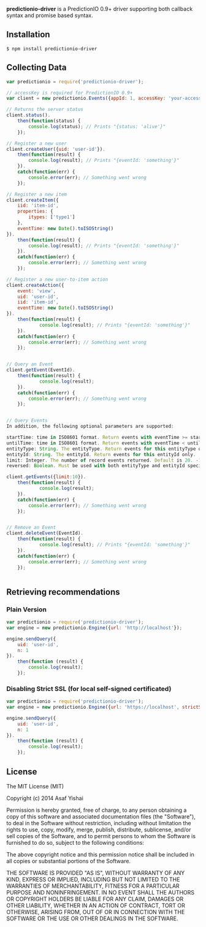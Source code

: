 **predictionio-driver** is a PredictionIO 0.9+ driver supporting both callback syntax and promise based syntax.

## Installation

    $ npm install predictionio-driver

## Collecting Data

```js
var predictionio = require('predictionio-driver');

// accessKey is required for PredictionIO 0.9+
var client = new predictionio.Events({appId: 1, accessKey: 'your-access-key'});

// Returns the server status
client.status().
	then(function(status) {
		console.log(status); // Prints "{status: 'alive'}"
	});

// Register a new user
client.createUser({uid: 'user-id'}).
	then(function(result) {
		console.log(result); // Prints "{eventId: 'something'}"
	}).
	catch(function(err) {
		console.error(err); // Something went wrong
	});

// Register a new item
client.createItem({
	iid: 'item-id',
	properties: {
		itypes: ['type1']
	},
	eventTime: new Date().toISOString()
}).
	then(function(result) {
		console.log(result); // Prints "{eventId: 'something'}"
	}).
	catch(function(err) {
		console.error(err); // Something went wrong
	});

// Register a new user-to-item action
client.createAction({
	event: 'view',
	uid: 'user-id',
	iid: 'item-id',
	eventTime: new Date().toISOString()
}).
	then(function(result) {
			console.log(result); // Prints "{eventId: 'something'}"
	}).
	catch(function(err) {
		console.error(err); // Something went wrong
	});


// Query an Event
client.getEvent(EventId).
	then(function(result) {
			console.log(result);
	}).
	catch(function(err) {
		console.error(err); // Something went wrong
	});


// Query Events
In addition, the following optional parameters are supported:

startTime: time in ISO8601 format. Return events with eventTime >= startTime.
untilTime: time in ISO8601 format. Return events with eventTime < untilTime.
entityType: String. The entityType. Return events for this entityType only.
entityId: String. The entityId. Return events for this entityId only.
limit: Integer. The number of record events returned. Default is 20. -1 to get all.
reversed: Boolean. Must be used with both entityType and entityId specified, returns events in reversed chronological order. Default is false.

client.getEvents({limit:10}).
	then(function(result) {
			console.log(result);
	}).
	catch(function(err) {
		console.error(err); // Something went wrong
	});


// Remove an Event
client.deleteEvent(EventId).
	then(function(result) {
			console.log(result); // Prints "{eventId: 'something'}"
	}).
	catch(function(err) {
		console.error(err); // Something went wrong
	});



```

## Retrieving recommendations

### Plain Version
```js
var predictionio = require('predictionio-driver');
var engine = new predictionio.Engine({url: 'http://localhost'});

engine.sendQuery({
	uid: 'user-id',
	n: 1
}).
	then(function (result) {
		console.log(result);
	});
```

### Disabling Strict SSL (for local self-signed certificated)
```js
var predictionio = require('predictionio-driver');
var engine = new predictionio.Engine({url: 'https://localhost', strictSSL: false});

engine.sendQuery({
	uid: 'user-id',
	n: 1
}).
	then(function (result) {
		console.log(result);
	});
```

## License

The MIT License (MIT)

Copyright (c) 2014 Asaf Yishai

Permission is hereby granted, free of charge, to any person obtaining a copy of
this software and associated documentation files (the "Software"), to deal in
the Software without restriction, including without limitation the rights to
use, copy, modify, merge, publish, distribute, sublicense, and/or sell copies of
the Software, and to permit persons to whom the Software is furnished to do so,
subject to the following conditions:

The above copyright notice and this permission notice shall be included in all
copies or substantial portions of the Software.

THE SOFTWARE IS PROVIDED "AS IS", WITHOUT WARRANTY OF ANY KIND, EXPRESS OR
IMPLIED, INCLUDING BUT NOT LIMITED TO THE WARRANTIES OF MERCHANTABILITY, FITNESS
FOR A PARTICULAR PURPOSE AND NONINFRINGEMENT. IN NO EVENT SHALL THE AUTHORS OR
COPYRIGHT HOLDERS BE LIABLE FOR ANY CLAIM, DAMAGES OR OTHER LIABILITY, WHETHER
IN AN ACTION OF CONTRACT, TORT OR OTHERWISE, ARISING FROM, OUT OF OR IN
CONNECTION WITH THE SOFTWARE OR THE USE OR OTHER DEALINGS IN THE SOFTWARE.
